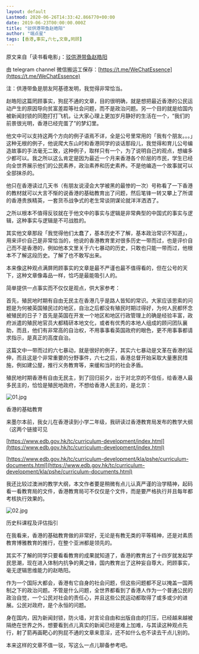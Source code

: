 ```yaml
---
layout: default
Lastmod: 2020-06-26T14:33:42.866770+00:00
date: 2019-06-23T00:00:00.000Z
title: "驳供港带鱼赵皓阳"
author: "端点星"
tags: [香港,事实,六七,文章,罔顾]
---
```


原文来自「读书看电影」：[驳供港带鱼赵皓阳](https://mp.weixin.qq.com/s?__biz=MzA3MDI2NjkyNQ==&mid=2650359545&idx=1&sn=57fe0510a4cf0f7e2622eca4abf701b3&chksm=87329fbbb04516addd8ab3f5448d2ed9b13f5b493b470b4c84cc6269413c7f7399721df408bc&token=395274056&lang=zh_CN#rd)

由 telegram channel 微信搬运工保存：[https://t.me/WeChatEssence](https://t.me/WeChatEssence)

注：供港带鱼是朋友阿基德发明，我觉得非常恰当。

赵皓阳这篇罔顾事实，狗屁不通的文章，目的很明确，就是想把最近香港的公民运动产生的原因导向贫富差距等社会问题，而不是政治问题。另一个目的就是给国内被新闻封锁的同胞打打飞机，让大家心理上更加岁月静好的生活在一个，“我们的前景很光明，香港已经完蛋了”的梦幻里。

他文中可以支持这两个方向的例子语焉不详，全是公号里常用的「我有个朋友。。。」这种无根的例子，他说爬大东山时和香港同学的谈话那段儿，我觉得和育儿公号编造故事的手法毫无二致，这种例子，取样只有一个，为了说明自己的观点，想编多少都可以。我之所以这么肯定是因为最近一个月来香港各个阶层的市民，学生已经向全世界展示他们的公民素养，政治素养和历史素养。不是他编造一个故事就可以全部抹杀的。

他只在香港读过几天书（有朋友说浸会大学被黑的最惨的一次）号称看了一下香港的教材就可以大言不惭的说香港的基础教育出了问题，然后笔锋一转又攀上了所谓的香港贵族精英，一套货币战争式的老生常谈阴谋论就洋洋洒洒了。

之所以根本不值得反驳就在于他文中的事实与逻辑是非常典型的中国式的事实与逻辑，这种事实与逻辑是不可战胜的。

其实他文章那段「我觉得他们太蠢了，基本历史不了解，基本政治常识不知道」，用来评价自己是非常恰当的，他说的香港教育里对很多历史一带而过，也是评价自己而不是香港的，例如他本文里关于六七暴动的历史，只敢也只能一带而过，他根本不了解这段历史。了解了也不敢写出来。

本来像这种观点满屏罔顾事实的文章是最不严谨也最不值得看的，但在公号的天下，这种文章像毒品一样，恰巧是最能吸引人的。

简单提供一点事实而不仅仅是观点，供大家参考：

首先，殖民地时期有自由无民主在香港几乎是路人皆知的常识。大家应该思索的问题是为何被英国殖民过的地区，自治之后都没有殖民时期过得好，为何人民都怀念被殖民的日子？首先是英国在开发一个地区和地区行政管理上的确是经验丰富，政府派遣的殖民地官员大都精研本地文化，或者有优秀的本地人组成的顾问团队襄助，而且，他们有非常高的自治权，不用事事看英国政府的眼色，更不用事事都请求指示，是真正的高度自治。

这篇文中一带而过的六七暴动，就是很好的例子，其实六七暴动是文革在香港的延伸，而且这是个非常重要的分野事件，六七之后，香港总督开始采取大量惠民措施，例如建公屋，推行义务教育等，来缓和当时的社会矛盾。

殖民地时期香港有自由无民主，到了回归前夕，出于对北京的不信任，给香港人最多民主的，恰恰是殖民地政府，不想给香港人民主的，是北京：

![01.jpg](https://images.weserv.nl/?url=https%3A//i.loli.net/2019/06/23/5d0f85ce5f29e35467.jpg)

香港的基础教育

来墨尔本前，我女儿在香港读到小学二年级，我研读过香港教育局发布的教学大纲（这两个链接可见

[https://www.edb.gov.hk/tc/curriculum-development/index.html](https://www.edb.gov.hk/tc/curriculum-development/index.html)

[https://www.edb.gov.hk/tc/curriculum-development/kla/pshe/curriculum-documents.html](https://www.edb.gov.hk/tc/curriculum-development/kla/pshe/curriculum-documents.html)

我还比较过澳洲的教学大纲，本文作者要是稍微有点儿认真严谨的治学精神，起码看一看教育局的文件，香港教育局可不仅仅是个文件，而是要严格执行并且每年都考核执行效果的。

![02.jpg](https://images.weserv.nl/?url=https%3A//i.loli.net/2019/06/23/5d0f85ce5d2c391738.jpg)

历史科课程及评估指引

在我看来，香港的基础教育做的非常好，无论是有教无类的平等精神，还是对素质教育博雅教育的推行，在整个亚洲都是领先的。

其实不了解的同学只要看看教育的成果就知道了，香港的教育出了十四岁就发起学民思潮，现在进入体制内抗争的黄之锋，国内教育出了这种妄自尊大，罔顾事实，毫无逻辑思维能力的赵皓阳。

作为一个国际大都会，香港有它自身的社会问题，但这些问题都不足以掩盖一国两制之下的政治问题。不管是什么问题，全世界都看到了香港人作为一个普通公民的政治自觉，一个公民对社会的责任心，并且这些公民运动都取得了或多或少的进展。公民对政府，是个永恒的问题。

身在国内，因为新闻封锁，防火墙，对言论自由和出版自由的打压，已经越来越被隔绝在世界之外，想要看到点儿真实的新闻已经是难上加难，与其读这种观点先行，射了箭再画靶心的狗屁不通的文章来意淫，还不如什么也不读去干点儿别的。

本来这样的文章不值一驳，写这么一点儿聊备参考吧。

